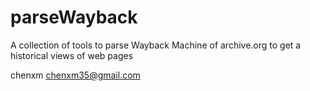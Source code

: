 parseWayback
============

A collection of tools to parse Wayback Machine of archive.org to get a historical views of web pages

chenxm
chenxm35@gmail.com
